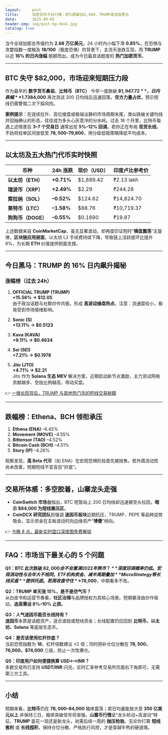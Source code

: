```yaml
---
layout:     post
title:      加密货币今日行情：BTC跌破$82,000，TRUMP成领涨黑马
date:       2025-09-05
header-img: img/post-bg-desk.jpg
catalog: true
---
```


当今全球加密总市值约为 **2.68 万亿美元**，24 小时内小幅下滑 **0.85%**。在恐惧与贪婪指数一度触及 **18/100**（极度恐惧）的背景下，主流币涨跌互现，而 **TRUMP** 以近 **16% 的日内涨幅** 脱颖而出，成为今日最具话题度的 **热门加密货币**。

---

## BTC 失守 $82,000，市场迎来短期压力段

作为最早的 **数字货币鼻祖**，**比特币（BTC）** 今早一度跌破 **$81,947.72**，日内跌幅 **1.73%**；印度交易所报价约 **₹80.95 lakh**，小幅贴水。技术面来看，日线在 **$84,000** 再次测试 200 日均线后迅速回落，**空方力量占优**，预示短线仍需警惕二次下探风险。

**案例提示**：在连续拉升、高位接盘或极端淡静的市场周期末尾，类似跌破关键均线并回抽确认的形态，往往成为多头心灰意冷的分水岭。过去 18 个月里，比特币每遇上述情景后 **3–7 个交易日** 通常出现 **5%–12% 回调**。若你正在布局 **现货长线**，不妨将挂单区间放低至 **$78,500–$79,800**，用分级低吸策略降低平均成本。

---

## 以太坊及五大热门代币实时快照

| 币种 | 24h 涨跌 | 现价（USD） | 印度卢比参考价 |
| --- | --- | --- | --- |
| **以太坊（ETH）** | **+0.71%** | $1,889.42 | ₹2.13 lakh |
| **瑞波币（XRP）** | **+2.49%** | $2.29 | ₹244.28 |
| **索拉纳（SOL）** | **–0.52%** | $124.62 | ₹14,824.70 |
| **莱特币（LTC）** | **–1.58%** | $88.76 | ₹10,719.37 |
| **狗狗币（DOGE）** | **–0.55%** | $0.1690 | ₹19.87 |

上述数据来自 **CoinMarketCap**，虽无显著波动，却再度印证短时“**横盘震荡**”主旋律。**区块链应用层面**，以太坊 L2 手续费持续下降，导致链上活跃度环比提升 9%，为长期 **ETH** 价值提供侧面支撑。

---

## 今日黑马：TRUMP 的 16% 日内飙升揭秘

### 涨幅榜（过去 24h）

1. **OFFICIAL TRUMP (TRUMP)**  
   **+15.56% → $12.05**  
   由于政治话题与社群炒作共振，形成 **高波动操盘热点**。注意：流通盘较小，极易受到市场情绪影响。

2. **Sonic (S)**  
   **+13.11% → $0.5123**

3. **Kava (KAVA)**  
   **+9.11% → $0.4634**

4. **Sei (SEI)**  
   **+7.21% → $0.1978**

5. **Jito (JTO)**  
   **+4.71% → $2.21**  
   Jito 作为 **Solana 生态 MEV** 解决方案，近期启动新节点激励，主力测试网络贡献越多、空投比例越高，带动买盘。

👉 [一根长阳背后，TRUMP 与其他热门币的短线交易秘籍](https://okxdog.com/)

---

## 跌幅榜：Ethena、BCH 领衔承压

1. **Ethena (ENA)** –6.45%  
2. **Movement (MOVE)** –4.55%  
3. **Bittensor (TAO)** –4.52%  
4. **Bitcoin Cash (BCH)** –4.51%  
5. **Story (IP)** –4.26%

观察发现，**高 Beta 代币**（如 ENA）在宏观恐惧阶段首先被抛售。若外围流动性尚未改善，短期短线不宜盲目“抄底”。

---

## 交易所体感：多空胶着，山寨龙头走强

- **CoinSwitch 市场台**指出，BTC 短暂站上 200 日均线却迅速被空头拉回，**暗示 $84,000 为短线重压区**。  
- **CoinDCX 研究团队**则强调 **迷因币板块**近期抗压，TRUMP、PEPE 等品种逆势吸金，显示资金在主板波动时向边缘资产“**博傻**”倾向。

👉 [今晚 8 点，最新实时盘口深度图免费解锁](https://okxdog.com/)

---

## FAQ：市场当下最关心的 5 个问题

**Q1：BTC 此次跌破 $82,000 会不会重演 2022 年熊市？**  
深度回调概率仍低。宏观流动性与去年大不相同，ETF 机构资金、减半周期叠加 **MicroStrategy 等长线买盘** 提供托底。若周收盘守住 **$78,000**，中期看多不改。

**Q2：TRUMP 单天涨 15%，是不是空气币？**  
从白皮书和运营节奏看，**社区治理**与品牌授权为其核心场景。短期暴涨由炒作驱动，**追高需设 8%–10% 止损**。

**Q3：人气迷因币能否长线持有？**  
**迷因币**本质是话题资产，适合波段或短线资金；长线配置仍应回到 **比特币、以太坊、Solana** 等底层生态币。

**Q4：是否该使用杠杆抄底？**  
当前恐慌指数为 **18**，杠杆倍数建议 ≤2 倍；同时把补仓位分散在 **$78,500、$76,000、$74,000** 三级，防止一次性爆仓。

**Q5：印度用户如何便捷换算 USD⟷INR？**  
多数交易所已支持 **USDT/INR** 闪兑，实时汇率参考交易所页面右下角即可，无需第三方工具。

---

## 小结

短期来看，**比特币**仍在 **$78,000–$84,000** 箱体震荡；若日均量能放大至 **350 亿美元以上** 并保持三日，箱体突破信号将渐强。**山寨币行情**呈“龙头轮动+高波动”特征，**TRUMP** 昙花一现还是新龙头，尚需后续一周的 **抛压检验**。无论你打算 **短线套利** 或 **长线囤积**，保持仓位分散、严格执行风控，才是穿越牛熊的硬道理。